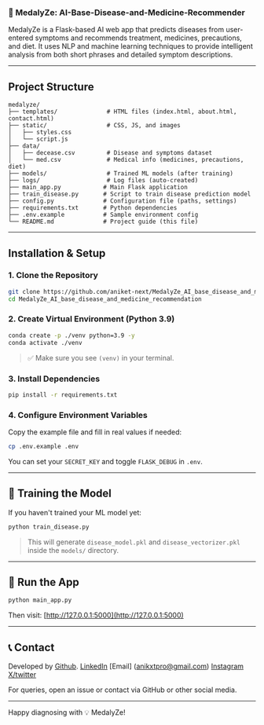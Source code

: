 ### 🧠 MedalyZe: AI-Base-Disease-and-Medicine-Recommender

MedalyZe is a Flask-based AI web app that predicts diseases from user-entered symptoms and recommends treatment, medicines, precautions, and diet. It uses NLP and machine learning techniques to provide intelligent analysis from both short phrases and detailed symptom descriptions.

---

##  Project Structure

```
medalyze/
├── templates/              # HTML files (index.html, about.html, contact.html)
├── static/                 # CSS, JS, and images
│   ├── styles.css
│   └── script.js
├── data/
│   ├── decease.csv         # Disease and symptoms dataset
│   └── med.csv             # Medical info (medicines, precautions, diet)
├── models/                 # Trained ML models (after training)
├── logs/                   # Log files (auto-created)
├── main_app.py            # Main Flask application
├── train_disease.py       # Script to train disease prediction model
├── config.py              # Configuration file (paths, settings)
├── requirements.txt       # Python dependencies
├── .env.example           # Sample environment config
└── README.md              # Project guide (this file)
```

---

##  Installation & Setup

### 1. Clone the Repository
```bash
git clone https://github.com/aniket-next/MedalyZe_AI_base_disease_and_medicine_recommendation.git
cd MedalyZe_AI_base_disease_and_medicine_recommendation
```

### 2. Create Virtual Environment (Python 3.9)
```bash
conda create -p ./venv python=3.9 -y
conda activate ./venv
```

> ✅ Make sure you see `(venv)` in your terminal.

### 3. Install Dependencies
```bash
pip install -r requirements.txt
```

### 4. Configure Environment Variables
Copy the example file and fill in real values if needed:
```bash
cp .env.example .env
```
You can set your `SECRET_KEY` and toggle `FLASK_DEBUG` in `.env`.

---

## 🧠 Training the Model
If you haven't trained your ML model yet:
```bash
python train_disease.py
```
> This will generate `disease_model.pkl` and `disease_vectorizer.pkl` inside the `models/` directory.

---

## 🚀 Run the App
```bash
python main_app.py
```
Then visit: [http://127.0.0.1:5000](http://127.0.0.1:5000)

---

## 📞 Contact
Developed by
[Github](https://github.com/aniket-next). 
[LinkedIn](www.linkedin.com/in/aniiiket-singh)
[Email] (anikxtpro@gmail.com)
[Instagram](https://www.instagram.com/aniiiket.siiingh)
[X/twitter](https://www.x.com/Aniiiketsiingh)

For queries, open an issue or contact via GitHub or other social media.

---

Happy diagnosing with 💡 MedalyZe!
